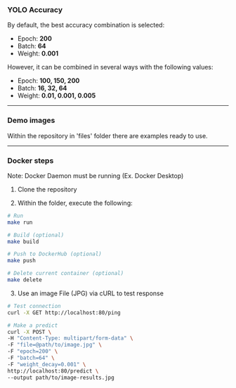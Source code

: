 ### YOLO Accuracy

By default, the best accuracy combination is selected:  
- Epoch: **200**
- Batch: **64**
- Weight: **0.001**

However, it can be combined in several ways with the following values:

- Epoch: **100, 150, 200**
- Batch: **16, 32, 64**
- Weight: **0.01, 0.001, 0.005**

---
### Demo images
Within the repository in 'files' folder there are examples ready to use.

---
### Docker steps

Note: Docker Daemon must be running (Ex. Docker Desktop)

1. Clone the repository

2. Within the folder, execute the following:

```bash
# Run
make run

# Build (optional)
make build

# Push to DockerHub (optional)
make push

# Delete current container (optional)
make delete
```
  
  3. Use an image File (JPG) via cURL to test response

  ```bash
  # Test connection
  curl -X GET http://localhost:80/ping

  # Make a predict
  curl -X POST \
  -H "Content-Type: multipart/form-data" \
  -F "file=@path/to/image.jpg" \
  -F "epoch=200" \
  -F "batch=64" \
  -F "weight_decay=0.001" \
  http://localhost:80/predict \
  --output path/to/image-results.jpg
  ```
  

